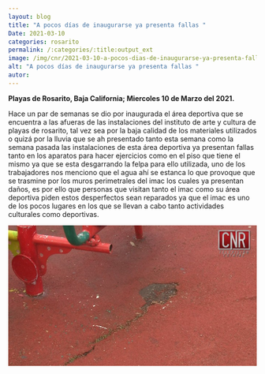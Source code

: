 ```yaml
---
layout: blog
title: "A pocos días de inaugurarse ya presenta fallas "
Date: 2021-03-10
categories: rosarito
permalink: /:categories/:title:output_ext
image: /img/cnr/2021-03-10-a-pocos-dias-de-inaugurarse-ya-presenta-fallas.jpg
alt: "A pocos días de inaugurarse ya presenta fallas "
autor:
---
```


**Playas de Rosarito, Baja California; Miercoles 10 de Marzo del 2021.** 

Hace un par de semanas se dio por inaugurada el área deportiva que se encuentra a las afueras de las instalaciones del instituto de arte y cultura de playas de rosarito, tal vez sea por la baja calidad de los materiales utilizados o quizá por la lluvia que se ah presentado tanto esta semana como la semana pasada las instalaciones de esta área deportiva ya presentan fallas tanto en los aparatos para hacer ejercicios como en el piso que tiene el mismo ya que se esta desgarrando la felpa para ello utilizada, uno de los trabajadores nos menciono que el agua ahí se estanca lo que provoque que se trasmine por los muros perimetrales del imac los cuales ya presentan daños, es por ello que personas que visitan tanto el imac como su área deportiva piden estos desperfectos sean reparados ya que el imac es uno de los pocos lugares en los que se llevan a cabo tanto actividades culturales como deportivas. 

<div id="carouselExampleSlidesOnly" class="carousel slide" data-ride="carousel">
  <div class="carousel-inner">
    <div class="carousel-item active">
       <img class="d-block w-100" src="/img/cnr/2021-03-10-a-pocos-dias-de-inaugurarse-ya-presenta-fallas.jpg" loading="lazy"  alt="A pocos días de inaugurarse ya presenta fallas ">
    </div>
  </div>
</div>